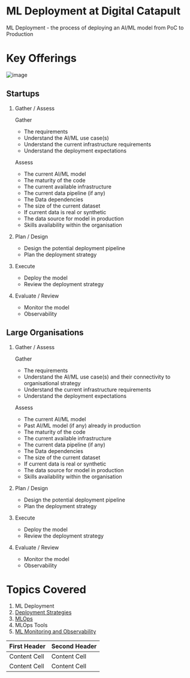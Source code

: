 # ML Deployment at Digital Catapult

ML Deployment - the process of deploying an AI/ML model from PoC to Production

# Key Offerings
![image](https://github.com/hema-dc/ML-Deployment/assets/93590728/39b27746-7cfb-41ca-9907-f5fe6789e753)


## Startups
1. Gather / Assess 

   Gather
      * The requirements
      * Understand the AI/ML use case(s)
      * Understand the current infrastructure requirements
      * Understand the deployment expectations
   
   Assess
      * The current AI/ML model
      * The maturity of the code
      * The current available infrastructure
      * The current data pipeline (if any)
      * The Data dependencies
      * The size of the current dataset
      * If current data is real or synthetic
      * The data source for model in production
      * Skills availability within the organisation
3. Plan / Design
      * Design the potential deployment pipeline
      * Plan the deployment strategy
4. Execute
      * Deploy the model
      * Review the deployment strategy
5. Evaluate / Review
      * Monitor the model
      * Observability

## Large Organisations
1. Gather / Assess 

   Gather
      * The requirements
      * Understand the AI/ML use case(s) and their connectivity to organisational strategy
      * Understand the current infrastructure requirements
      * Understand the deployment expectations
   
   Assess
      * The current AI/ML model
      * Past AI/ML model (if any) already in production
      * The maturity of the code
      * The current available infrastructure
      * The current data pipeline (if any)
      * The Data dependencies
      * The size of the current dataset
      * If current data is real or synthetic
      * The data source for model in production
      * Skills availability within the organisation
3. Plan / Design
      * Design the potential deployment pipeline
      * Plan the deployment strategy
4. Execute
      * Deploy the model
      * Review the deployment strategy
5. Evaluate / Review
      * Monitor the model
      * Observability

# Topics Covered
1. ML Deployment
2. [Deployment Strategies](https://github.com/hema-dc/ML-Deployment/blob/main/Offerings/Strategies.md)
3. [MLOps](https://github.com/hema-dc/ML-Deployment/blob/main/Offerings/MLOps.md) 
4. MLOps Tools
5. [ML Monitoring and Observability](https://github.com/hema-dc/ML-Deployment/blob/main/Offerings/Observability.md)


| First Header  | Second Header |
| ------------- | ------------- |
| Content Cell  | Content Cell  |
| Content Cell  | Content Cell  |
